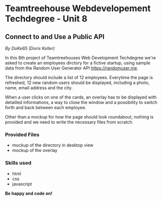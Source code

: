 # Teamtreehouse Webdevelopement Techdegree - Unit 8
## Connect to and Use a Public API
*By DoKe65 (Doris Keller)*  

In this 8th project of Teamtreehouses Web Development Techdegree we're asked to create an employees dirctory for a fictive startup, using sample data from the Random User Generator API https://randomuser.me. 

The directory should include a list of 12 employees. Everytime the page is refreshed, 12 new random users should be displayed, including a photo, name, email address and the city. 

When a user clicks on one of the cards, an overlay has to be displayed with detailled informations, a way to close the window and a possibility to switch forth and back between each employee.

Other than a mockup for how the page should look roundabout, nothing is provided and we need to write the necessary files from scratch.

### Provided Files
- mockup of the directory in desktop view
- mockup of the overlay

### Skills used
- html
- css
- javascript

**Be happy and code on!**
